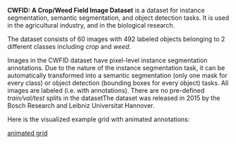 **CWFID: A Crop/Weed Field Image Dataset** is a dataset for instance segmentation, semantic segmentation, and object detection tasks. It is used in the agricultural industry, and in the biological research. 

The dataset consists of 60 images with 492 labeled objects belonging to 2 different classes including *crop* and *weed*.

Images in the CWFID dataset have pixel-level instance segmentation annotations. Due to the nature of the instance segmentation task, it can be automatically transformed into a semantic segmentation (only one mask for every class) or object detection (bounding boxes for every object) tasks. All images are labeled (i.e. with annotations). There are no pre-defined <i>train/val/test</i> splits in the datasetThe dataset was released in 2015 by the Bosch Research and Leibniz Universitat Hannover.

Here is the visualized example grid with animated annotations:

[animated grid](https://github.com/dataset-ninja/cwfid/raw/main/visualizations/horizontal_grid.webm)

